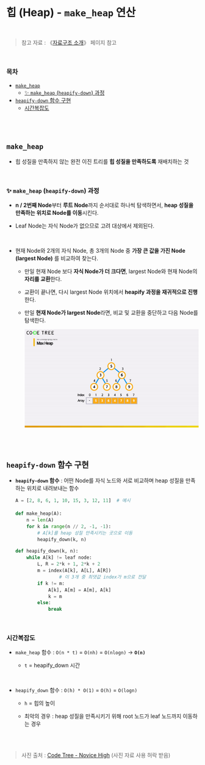 # 힙 (Heap) - <code>make_heap</code> 연산

<br/>

> 참고 자료 : 《<a href="https://github.com/SangYoonLee1231/TIL/blob/main/DataStructure/data_structure_introduction.md">자료구조 소개</a>》 페이지 참고

<br/>

### 목차

- <a href="https://github.com/SangYoonLee1231/TIL/blob/main/DataStructure/heap_make_heap.md#make_heap"><code>make_heap</code></a>
  - <a href="https://github.com/SangYoonLee1231/TIL/blob/main/DataStructure/heap_make_heap.md#-make_heap-heapify-down-%EA%B3%BC%EC%A0%95">✨ <code>make_heap</code> (<code>heapify-down</code>) 과정</a>
- <a href="https://github.com/SangYoonLee1231/TIL/blob/main/DataStructure/heap_make_heap.md#heapify-down-%ED%95%A8%EC%88%98-%EA%B5%AC%ED%98%84"><code>heapify-down</code> 함수 구현</a>
  - <a href="https://github.com/SangYoonLee1231/TIL/blob/main/DataStructure/heap_make_heap.md#%EC%8B%9C%EA%B0%84%EB%B3%B5%EC%9E%A1%EB%8F%84">시간복잡도</a>

<br/><br/>

## <code>make_heap</code>

- 힙 성질을 만족하지 않는 완전 이진 트리를 <strong>힙 성질을 만족하도록</strong> 재배치하는 것

<br/>

### ✨ <code>make_heap</code> (<code>heapify-down</code>) 과정

- <strong>n / 2번째 Node</strong>부터 <strong>루트 Node</strong>까지 순서대로 하나씩 탐색하면서, <strong>heap 성질을 만족하는 위치로 Node를 이동</strong>시킨다.

- Leaf Node는 자식 Node가 없으므로 고려 대상에서 제외된다.

<br/>

- 현재 Node와 2개의 자식 Node, 총 3개의 Node 중 <strong>가장 큰 값을 가진 Node (largest Node)</strong> 를 비교하여 찾는다.

  - 만일 현재 Node 보다 <strong>자식 Node가 더 크다면</strong>, largest Node와 현재 Node의 <strong>자리를 교환</strong>한다.

  - 교환이 끝나면, 다시 largest Node 위치에서 <strong>heapify 과정을 재귀적으로 진행</strong>한다.

  - 만일 <strong>현재 Node가 largest Node</strong>라면, 비교 및 교환을 중단하고 다음 Node를 탐색한다.

    <img src="img/heap_make_heap.gif">

<br/><br/>

## <code>heapify-down</code> 함수 구현

- <strong><code>heapify-down</code> 함수</strong> : 어떤 Node를 자식 노드와 서로 비교하며 heap 성질을 만족하는 위치로 내려보내는 함수

  ```python
  A = [2, 8, 6, 1, 10, 15, 3, 12, 11]  # 예시

  def make_heap(A):
      n = len(A)
      for k in range(n // 2, -1, -1):
          # A[k]를 heap 성질 만족시키는 곳으로 이동
          heapify_down(k, n)
  ```

  ```python
  def heapify_down(k, n):
      while A[k] != leaf node:
          L, R = 2*k + 1, 2*k + 2
          m = index(A[k], A[L], A[R])
                  # 이 3개 중 최댓값 index가 m으로 전달
          if k != m:
              A[k], A[m] = A[m], A[k]
              k = m
          else:
              break
  ```

<br/>

### 시간복잡도

- <code>make_heap</code> 함수 : <code>O(n \* t)</code> = <code>O(nh)</code> = <code>O(nlogn)</code> → <strong><code>O(n)</code></strong>

  - <code>t</code> = heapify_down 시간

<br/>

- <code>heapify_down</code> 함수 : <code>O(h) \* O(1)</code> = <code>O(h)</code> = <code>O(logn)</code>

  - <code>h</code> = 힙의 높이

  - 최악의 경우 : heap 성질을 만족시키기 위해 root 노드가 leaf 노드까지 이동하는 경우

<br/><br/>

> 사진 출처 : <a href="https://www.codetree.ai/missions">Code Tree - Novice High</a> (사진 자료 사용 허락 받음)